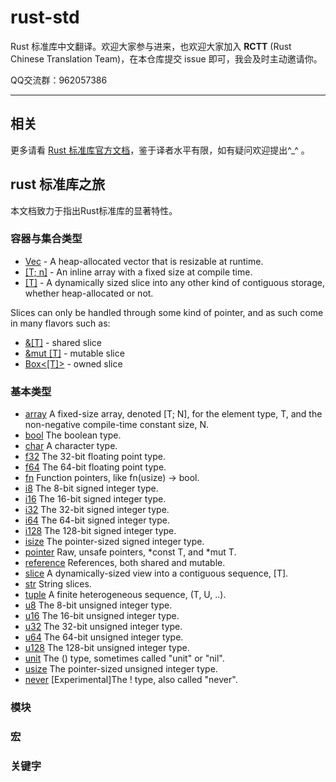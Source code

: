 # rust-std

Rust 标准库中文翻译。欢迎大家参与进来，也欢迎大家加入 **RCTT** (Rust Chinese Translation Team)，在本仓库提交 issue 即可，我会及时主动邀请你。

QQ交流群：962057386

---

## 相关

更多请看 [Rust 标准库官方文档](https://doc.rust-lang.org/std/)，鉴于译者水平有限，如有疑问欢迎提出^_^ 。

## rust 标准库之旅

本文档致力于指出Rust标准库的显著特性。

### 容器与集合类型


- [Vec<T>]() - A heap-allocated vector that is resizable at runtime.
- [[T; n]]() - An inline array with a fixed size at compile time.
- [[T]]() - A dynamically sized slice into any other kind of contiguous storage, whether heap-allocated or not.

Slices can only be handled through some kind of pointer, and as such come in many flavors such as:

- [&[T]]() - shared slice
- [&mut [T]]() - mutable slice
- [Box<[T]>]() - owned slice

### 基本类型

- [array]()	    A fixed-size array, denoted [T; N], for the element type, T, and the non-negative compile-time constant size, N.
- [bool]() 	    The boolean type.
- [char]() 	    A character type.
- [f32]() 	    The 32-bit floating point type.
- [f64]()     	The 64-bit floating point type.
- [fn]()      	Function pointers, like fn(usize) -> bool.
- [i8]() 	        The 8-bit signed integer type.
- [i16]() 	    The 16-bit signed integer type.
- [i32]()     	The 32-bit signed integer type.
- [i64]()     	The 64-bit signed integer type.
- [i128]()    	The 128-bit signed integer type.
- [isize]()       The pointer-sized signed integer type.
- [pointer]() 	Raw, unsafe pointers, *const T, and *mut T.
- [reference]()   References, both shared and mutable.
- [slice]() 	    A dynamically-sized view into a contiguous sequence, [T].
- [str]() 	    String slices.
- [tuple]()       A finite heterogeneous sequence, (T, U, ..).
- [u8]() 	        The 8-bit unsigned integer type.
- [u16]() 	    The 16-bit unsigned integer type.
- [u32]() 	    The 32-bit unsigned integer type.
- [u64]() 	    The 64-bit unsigned integer type.
- [u128]() 	    The 128-bit unsigned integer type.
- [unit]()        The () type, sometimes called "unit" or "nil".
- [usize]()       The pointer-sized unsigned integer type.
- [never]() 	    [Experimental]The ! type, also called "never".

### 模块


### 宏

### 关键字
